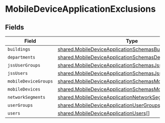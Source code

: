 # MobileDeviceApplicationExclusions


## Fields

| Field                                                                                                                                | Type                                                                                                                                 | Required                                                                                                                             | Description                                                                                                                          |
| ------------------------------------------------------------------------------------------------------------------------------------ | ------------------------------------------------------------------------------------------------------------------------------------ | ------------------------------------------------------------------------------------------------------------------------------------ | ------------------------------------------------------------------------------------------------------------------------------------ |
| `buildings`                                                                                                                          | [shared.MobileDeviceApplicationSchemasBuildings](../../models/shared/mobiledeviceapplicationschemasbuildings.md)[]                   | :heavy_minus_sign:                                                                                                                   | N/A                                                                                                                                  |
| `departments`                                                                                                                        | [shared.MobileDeviceApplicationSchemasDepartments](../../models/shared/mobiledeviceapplicationschemasdepartments.md)[]               | :heavy_minus_sign:                                                                                                                   | N/A                                                                                                                                  |
| `jssUserGroups`                                                                                                                      | [shared.MobileDeviceApplicationSchemasJssUserGroups](../../models/shared/mobiledeviceapplicationschemasjssusergroups.md)[]           | :heavy_minus_sign:                                                                                                                   | N/A                                                                                                                                  |
| `jssUsers`                                                                                                                           | [shared.MobileDeviceApplicationSchemasJssUsers](../../models/shared/mobiledeviceapplicationschemasjssusers.md)[]                     | :heavy_minus_sign:                                                                                                                   | N/A                                                                                                                                  |
| `mobileDeviceGroups`                                                                                                                 | [shared.MobileDeviceApplicationSchemasMobileDeviceGroups](../../models/shared/mobiledeviceapplicationschemasmobiledevicegroups.md)[] | :heavy_minus_sign:                                                                                                                   | N/A                                                                                                                                  |
| `mobileDevices`                                                                                                                      | [shared.MobileDeviceApplicationSchemasMobileDevices](../../models/shared/mobiledeviceapplicationschemasmobiledevices.md)[]           | :heavy_minus_sign:                                                                                                                   | N/A                                                                                                                                  |
| `networkSegments`                                                                                                                    | [shared.MobileDeviceApplicationNetworkSegments](../../models/shared/mobiledeviceapplicationnetworksegments.md)[]                     | :heavy_minus_sign:                                                                                                                   | N/A                                                                                                                                  |
| `userGroups`                                                                                                                         | [shared.MobileDeviceApplicationUserGroups](../../models/shared/mobiledeviceapplicationusergroups.md)[]                               | :heavy_minus_sign:                                                                                                                   | N/A                                                                                                                                  |
| `users`                                                                                                                              | [shared.MobileDeviceApplicationUsers](../../models/shared/mobiledeviceapplicationusers.md)[]                                         | :heavy_minus_sign:                                                                                                                   | N/A                                                                                                                                  |